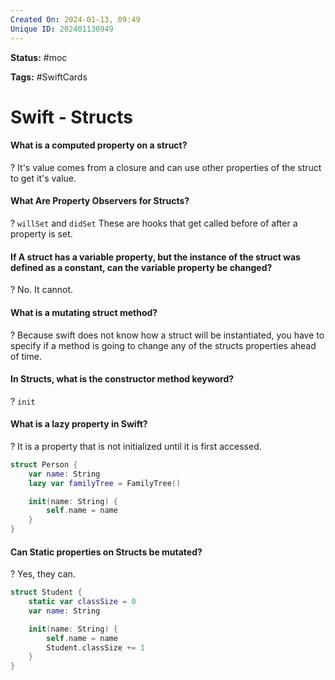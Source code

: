 ```yaml
---
Created On: 2024-01-13, 09:49
Unique ID: 202401130949
---
```

**Status:** #moc 

**Tags:** #SwiftCards 

# Swift - Structs

#### What is a computed property on a struct?
?
It's value comes from a closure and can use other properties of the struct to get it's value.
<!--SR:!2024-04-05,33,250-->

#### What Are Property Observers for Structs?
?
`willSet` and `didSet`
These are hooks that get called before of after a property is set.
<!--SR:!2024-04-04,32,230-->

#### If A struct has a variable property, but the instance of the struct was defined as a constant, can the variable property be changed?
?
No. It cannot.
<!--SR:!2024-04-08,36,250-->

#### What is a mutating struct method?
?
Because swift does not know how a struct will be instantiated, you have to specify if a method is going to change any of the structs properties ahead of time. 
<!--SR:!2024-05-02,60,270-->


#### In Structs, what is the constructor method keyword?
?
`init`
<!--SR:!2024-05-10,68,290-->

#### What is a lazy property in Swift?
?
It is a property that is not initialized until it is first accessed.
```swift
struct Person {
    var name: String
    lazy var familyTree = FamilyTree()

    init(name: String) {
        self.name = name
    }
}
```
<!--SR:!2024-04-12,40,250-->


#### Can Static properties on Structs be mutated?
?
Yes, they can.
```swift
struct Student {
    static var classSize = 0
    var name: String

    init(name: String) {
        self.name = name
        Student.classSize += 1
    }
}
```
<!--SR:!2024-04-03,31,230-->